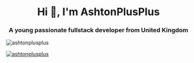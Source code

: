 <h1 align="center">Hi 👋, I'm AshtonPlusPlus</h1>
<h3 align="center">A young passionate fullstack developer from United Kingdom</h3>

<p align="left"> <img src="https://komarev.com/ghpvc/?username=ashtonplusplus&label=Profile%20views&color=0e75b6&style=flat" alt="ashtonplusplus" /> </p>

<p align="left"> <a href="https://github.com/ryo-ma/github-profile-trophy"><img src="https://github-profile-trophy.vercel.app/?username=ashtonplusplus" alt="ashtonplusplus" /></a> </p>
